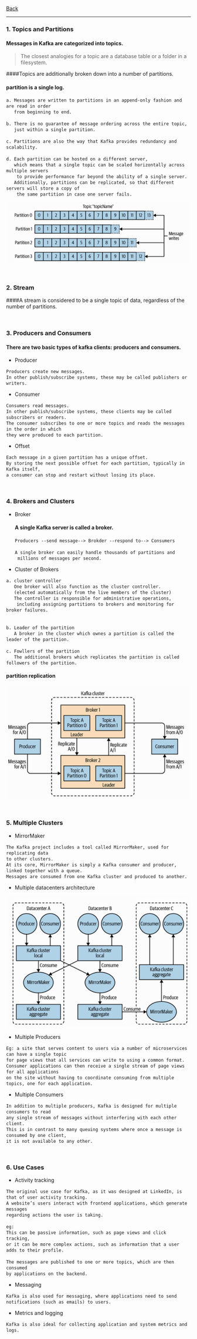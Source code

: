 [Back](../README.md)

<hr>

### 1. Topics and Partitions

#### Messages in Kafka are categorized into topics.

>The closest analogies for a topic are a database table or a folder in a filesystem.

####Topics are additionally broken down into a number of partitions. 

#### partition is a single log.

```
a. Messages are written to partitions in an append-only fashion and are read in order 
   from beginning to end.

b. There is no guarantee of message ordering across the entire topic, 
   just within a single partition.

c. Partitions are also the way that Kafka provides redundancy and scalability.

d. Each partition can be hosted on a different server, 
   which means that a single topic can be scaled horizontally across multiple servers 
    to provide performance far beyond the ability of a single server. 
   Additionally, partitions can be replicated, so that different servers will store a copy of 
    the same partition in case one server fails.
```

![img.png](topic_partition.png)

&nbsp;

### 2. Stream

####A stream is considered to be a single topic of data, regardless of the number of partitions.

&nbsp;

### 3. Producers and Consumers

#### There are two basic types of kafka clients: producers and consumers.

- Producer
```
Producers create new messages. 
In other publish/subscribe systems, these may be called publishers or writers. 
```

- Consumer
```
Consumers read messages. 
In other publish/subscribe systems, these clients may be called subscribers or readers. 
The consumer subscribes to one or more topics and reads the messages in the order in which 
they were produced to each partition.
```

- Offset
```
Each message in a given partition has a unique offset.
By storing the next possible offset for each partition, typically in Kafka itself,
a consumer can stop and restart without losing its place.
```


&nbsp;

### 4. Brokers and Clusters

- Broker
  #### A single Kafka server is called a broker.
  ```
  Producers --send message--> Brokder --respond to--> Consumers
  
  A single broker can easily handle thousands of partitions and 
   millions of messages per second.
  ```

- Cluster of Brokers
```
a. cluster controller
   One broker will also function as the cluster controller.
   (elected automatically from the live members of the cluster)
   The controller is responsible for administrative operations, 
    including assigning partitions to brokers and monitoring for broker failures.


b. Leader of the partition
   A broker in the cluster which ownes a partition is called the leader of the partition.
   
c. Fowllers of the partition
   The additional brokers which replicates the partition is called followers of the partition.
```

#### partition replication
![img.png](partition_replication.png)

&nbsp;

### 5. Multiple Clusters

- MirrorMaker

```
The Kafka project includes a tool called MirrorMaker, used for replicating data 
to other clusters. 
At its core, MirrorMaker is simply a Kafka consumer and producer, linked together with a queue. 
Messages are consumed from one Kafka cluster and produced to another.
```

- Multiple datacenters architecture

![img.png](img.png)

- Multiple Producers

```
Eg: a site that serves content to users via a number of microservices can have a single topic 
for page views that all services can write to using a common format. 
Consumer applications can then receive a single stream of page views for all applications 
on the site without having to coordinate consuming from multiple topics, one for each application.
```

- Multiple Consumers

```
In addition to multiple producers, Kafka is designed for multiple consumers to read 
any single stream of messages without interfering with each other client. 
This is in contrast to many queuing systems where once a message is consumed by one client, 
it is not available to any other. 
```

&nbsp;

### 6. Use Cases

- Activity tracking

```
The original use case for Kafka, as it was designed at LinkedIn, is that of user activity tracking. 
A website’s users interact with frontend applications, which generate messages 
regarding actions the user is taking.

eg:
This can be passive information, such as page views and click tracking, 
or it can be more complex actions, such as information that a user adds to their profile.

The messages are published to one or more topics, which are then consumed 
by applications on the backend.
```

- Messaging

```
Kafka is also used for messaging, where applications need to send notifications (such as emails) to users.
```

- Metrics and logging

```
Kafka is also ideal for collecting application and system metrics and logs.
```

